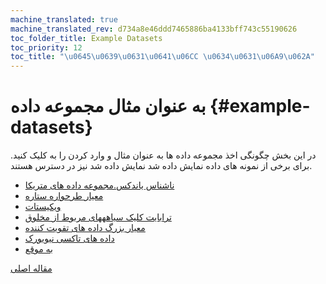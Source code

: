 ```yaml
---
machine_translated: true
machine_translated_rev: d734a8e46ddd7465886ba4133bff743c55190626
toc_folder_title: Example Datasets
toc_priority: 12
toc_title: "\u0645\u0639\u0631\u0641\u06CC \u0634\u0631\u06A9\u062A"
---
```


# به عنوان مثال مجموعه داده {#example-datasets}

در این بخش چگونگی اخذ مجموعه داده ها به عنوان مثال و وارد کردن را به کلیک کنید.
برای برخی از نمونه های داده نمایش داده شد نمایش داده شد نیز در دسترس هستند.

-   [ناشناس یاندکس.مجموعه داده های متریکا](metrica.md)
-   [معیار طرحواره ستاره](star_schema.md)
-   [ویکیستات](wikistat.md)
-   [ترابایت کلیک سیاهههای مربوط از مخلوق](criteo.md)
-   [معیار بزرگ داده های تقویت کننده](amplab_benchmark.md)
-   [داده های تاکسی نیویورک](nyc_taxi.md)
-   [به موقع](ontime.md)

[مقاله اصلی](https://clickhouse.tech/docs/en/getting_started/example_datasets) <!--hide-->

